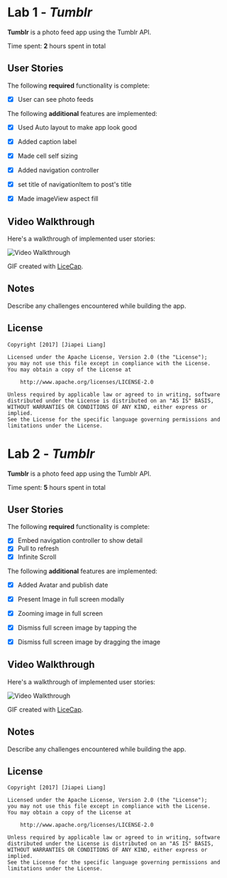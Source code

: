 # Lab 1 - *Tumblr*

**Tumblr** is a photo feed app using the Tumblr API.

Time spent: **2** hours spent in total

## User Stories

The following **required** functionality is complete:

- [X] User can see photo feeds

The following **additional** features are implemented:

- [X] Used Auto layout to make app look good
- [X] Added caption label
- [X] Made cell self sizing
- [X] Added navigation controller
- [X] set title of navigationItem to post's title
- [X] Made imageView aspect fill


## Video Walkthrough

Here's a walkthrough of implemented user stories:

<img src='https://github.com/liangjiapei1103/Tumblr-Swift/blob/master/tumblr%20feed.gif' title='Video Walkthrough' width='' alt='Video Walkthrough' />

GIF created with [LiceCap](http://www.cockos.com/licecap/).

## Notes

Describe any challenges encountered while building the app.

## License

    Copyright [2017] [Jiapei Liang]

    Licensed under the Apache License, Version 2.0 (the "License");
    you may not use this file except in compliance with the License.
    You may obtain a copy of the License at

        http://www.apache.org/licenses/LICENSE-2.0

    Unless required by applicable law or agreed to in writing, software
    distributed under the License is distributed on an "AS IS" BASIS,
    WITHOUT WARRANTIES OR CONDITIONS OF ANY KIND, either express or implied.
    See the License for the specific language governing permissions and
    limitations under the License.


# Lab 2 - *Tumblr*

**Tumblr** is a photo feed app using the Tumblr API.

Time spent: **5** hours spent in total

## User Stories

The following **required** functionality is complete:

- [X] Embed navigation controller to show detail
- [X] Pull to refresh
- [X] Infinite Scroll

The following **additional** features are implemented:

- [X] Added Avatar and publish date
- [X] Present Image in full screen modally
- [X] Zooming image in full screen
- [X] Dismiss full screen image by tapping the
- [X] Dismiss full screen image by dragging the image


## Video Walkthrough

Here's a walkthrough of implemented user stories:

<img src='https://github.com/liangjiapei1103/Tumblr-Swift/blob/master/Tumbler_week2_lab_walkthrough.gif' title='Video Walkthrough' width='' alt='Video Walkthrough' />

GIF created with [LiceCap](http://www.cockos.com/licecap/).

## Notes

Describe any challenges encountered while building the app.

## License

    Copyright [2017] [Jiapei Liang]

    Licensed under the Apache License, Version 2.0 (the "License");
    you may not use this file except in compliance with the License.
    You may obtain a copy of the License at

        http://www.apache.org/licenses/LICENSE-2.0

    Unless required by applicable law or agreed to in writing, software
    distributed under the License is distributed on an "AS IS" BASIS,
    WITHOUT WARRANTIES OR CONDITIONS OF ANY KIND, either express or implied.
    See the License for the specific language governing permissions and
    limitations under the License.
